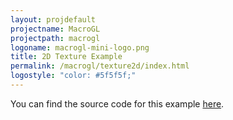 ```yaml
---
layout: projdefault
projectname: MacroGL
projectpath: macrogl
logoname: macrogl-mini-logo.png
title: 2D Texture Example
permalink: /macrogl/texture2d/index.html
logostyle: "color: #5f5f5f;"
---
```



You can find the source code for this example [here](https://github.com/storm-enroute/macrogl/tree/master/src/test/scala/org/macrogl/examples/Texture2D.scala).

